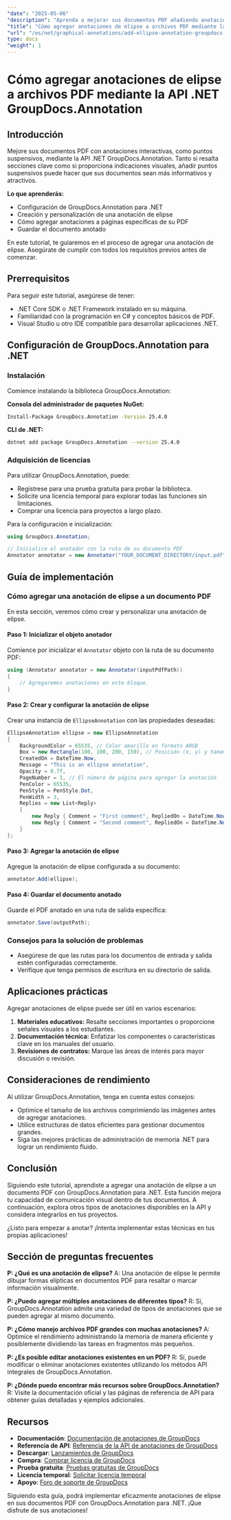 ```yaml
---
"date": "2025-05-06"
"description": "Aprenda a mejorar sus documentos PDF añadiendo anotaciones de elipse interactivas con la API .NET GroupDocs.Annotation. Esta guía proporciona instrucciones paso a paso para desarrolladores."
"title": "Cómo agregar anotaciones de elipse a archivos PDF mediante la API .NET GroupDocs.Annotation"
"url": "/es/net/graphical-annotations/add-ellipse-annotation-groupdocs-annotation-dotnet/"
type: docs
"weight": 1
---
```


# Cómo agregar anotaciones de elipse a archivos PDF mediante la API .NET GroupDocs.Annotation

## Introducción

Mejore sus documentos PDF con anotaciones interactivas, como puntos suspensivos, mediante la API .NET GroupDocs.Annotation. Tanto si resalta secciones clave como si proporciona indicaciones visuales, añadir puntos suspensivos puede hacer que sus documentos sean más informativos y atractivos.

**Lo que aprenderás:**
- Configuración de GroupDocs.Annotation para .NET
- Creación y personalización de una anotación de elipse
- Cómo agregar anotaciones a páginas específicas de su PDF
- Guardar el documento anotado

En este tutorial, te guiaremos en el proceso de agregar una anotación de elipse. Asegúrate de cumplir con todos los requisitos previos antes de comenzar.

## Prerrequisitos

Para seguir este tutorial, asegúrese de tener:
- .NET Core SDK o .NET Framework instalado en su máquina.
- Familiaridad con la programación en C# y conceptos básicos de PDF.
- Visual Studio u otro IDE compatible para desarrollar aplicaciones .NET.

## Configuración de GroupDocs.Annotation para .NET

### Instalación

Comience instalando la biblioteca GroupDocs.Annotation:

**Consola del administrador de paquetes NuGet:**
```bash
Install-Package GroupDocs.Annotation -Version 25.4.0
```

**CLI de .NET:**
```bash
dotnet add package GroupDocs.Annotation --version 25.4.0
```

### Adquisición de licencias

Para utilizar GroupDocs.Annotation, puede:
- Regístrese para una prueba gratuita para probar la biblioteca.
- Solicite una licencia temporal para explorar todas las funciones sin limitaciones.
- Comprar una licencia para proyectos a largo plazo.

Para la configuración e inicialización:
```csharp
using GroupDocs.Annotation;

// Inicialice el anotador con la ruta de su documento PDF
Annotator annotator = new Annotator("YOUR_DOCUMENT_DIRECTORY/input.pdf");
```

## Guía de implementación

### Cómo agregar una anotación de elipse a un documento PDF

En esta sección, veremos cómo crear y personalizar una anotación de elipse.

#### Paso 1: Inicializar el objeto anotador

Comience por inicializar el `Annotator` objeto con la ruta de su documento PDF:
```csharp
using (Annotator annotator = new Annotator(inputPdfPath))
{
    // Agregaremos anotaciones en este bloque.
}
```

#### Paso 2: Crear y configurar la anotación de elipse

Crear una instancia de `EllipseAnnotation` con las propiedades deseadas:
```csharp
EllipseAnnotation ellipse = new EllipseAnnotation
{
    BackgroundColor = 65535, // Color amarillo en formato ARGB
    Box = new Rectangle(100, 100, 200, 150), // Posición (x, y) y tamaño (ancho, alto)
    CreatedOn = DateTime.Now,
    Message = "This is an ellipse annotation",
    Opacity = 0.7f,
    PageNumber = 1, // El número de página para agregar la anotación
    PenColor = 65535,
    PenStyle = PenStyle.Dot,
    PenWidth = 3,
    Replies = new List<Reply>
    {
        new Reply { Comment = "First comment", RepliedOn = DateTime.Now },
        new Reply { Comment = "Second comment", RepliedOn = DateTime.Now }
    }
};
```

#### Paso 3: Agregar la anotación de elipse

Agregue la anotación de elipse configurada a su documento:
```csharp
annotator.Add(ellipse);
```

#### Paso 4: Guardar el documento anotado

Guarde el PDF anotado en una ruta de salida específica:
```csharp
annotator.Save(outputPath);
```

### Consejos para la solución de problemas

- Asegúrese de que las rutas para los documentos de entrada y salida estén configuradas correctamente.
- Verifique que tenga permisos de escritura en su directorio de salida.

## Aplicaciones prácticas

Agregar anotaciones de elipse puede ser útil en varios escenarios:
1. **Materiales educativos:** Resalte secciones importantes o proporcione señales visuales a los estudiantes.
2. **Documentación técnica:** Enfatizar los componentes o características clave en los manuales del usuario.
3. **Revisiones de contratos:** Marque las áreas de interés para mayor discusión o revisión.

## Consideraciones de rendimiento

Al utilizar GroupDocs.Annotation, tenga en cuenta estos consejos:
- Optimice el tamaño de los archivos comprimiendo las imágenes antes de agregar anotaciones.
- Utilice estructuras de datos eficientes para gestionar documentos grandes.
- Siga las mejores prácticas de administración de memoria .NET para lograr un rendimiento fluido.

## Conclusión

Siguiendo este tutorial, aprendiste a agregar una anotación de elipse a un documento PDF con GroupDocs.Annotation para .NET. Esta función mejora tu capacidad de comunicación visual dentro de tus documentos. A continuación, explora otros tipos de anotaciones disponibles en la API y considera integrarlos en tus proyectos.

¿Listo para empezar a anotar? ¡Intenta implementar estas técnicas en tus propias aplicaciones!

## Sección de preguntas frecuentes

**P: ¿Qué es una anotación de elipse?**
A: Una anotación de elipse le permite dibujar formas elípticas en documentos PDF para resaltar o marcar información visualmente.

**P: ¿Puedo agregar múltiples anotaciones de diferentes tipos?**
R: Sí, GroupDocs.Annotation admite una variedad de tipos de anotaciones que se pueden agregar al mismo documento.

**P: ¿Cómo manejo archivos PDF grandes con muchas anotaciones?**
A: Optimice el rendimiento administrando la memoria de manera eficiente y posiblemente dividiendo las tareas en fragmentos más pequeños.

**P: ¿Es posible editar anotaciones existentes en un PDF?**
R: Sí, puede modificar o eliminar anotaciones existentes utilizando los métodos API integrales de GroupDocs.Annotation.

**P: ¿Dónde puedo encontrar más recursos sobre GroupDocs.Annotation?**
R: Visite la documentación oficial y las páginas de referencia de API para obtener guías detalladas y ejemplos adicionales.

## Recursos
- **Documentación**: [Documentación de anotaciones de GroupDocs](https://docs.groupdocs.com/annotation/net/)
- **Referencia de API**: [Referencia de la API de anotaciones de GroupDocs](https://reference.groupdocs.com/annotation/net/)
- **Descargar**: [Lanzamientos de GroupDocs](https://releases.groupdocs.com/annotation/net/)
- **Compra**: [Comprar licencia de GroupDocs](https://purchase.groupdocs.com/buy)
- **Prueba gratuita**: [Pruebas gratuitas de GroupDocs](https://releases.groupdocs.com/annotation/net/)
- **Licencia temporal**: [Solicitar licencia temporal](https://purchase.groupdocs.com/temporary-license/)
- **Apoyo**: [Foro de soporte de GroupDocs](https://forum.groupdocs.com/c/annotation/)

Siguiendo esta guía, podrá implementar eficazmente anotaciones de elipse en sus documentos PDF con GroupDocs.Annotation para .NET. ¡Que disfrute de sus anotaciones!